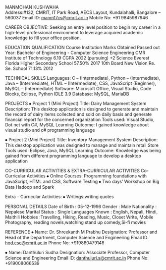MANMOHAN KUSHWAHA                   
Address:#132, CMRIT, IT Park Road,
AECS Layout, Kundalahalli, 
Bangalore – 560037
Email ID: manm17cs@cmrit.ac.in
Mobile No: +91 9845987946

CAREER OBJECTIVE:
Seeking an entry level position to begin my career in a high-level professional environment to leverage acquired academic knowledge to fill your office position.

EDUCATION QUALIFICATION
Course	                                                  Institution	                             Marks Obtained	    Passed out Year:
Bachelor of Engineering - Computer Science Engineering	CMR Institute of Technology 	             6.19 CGPA	        2022 (pursuing)
+2 Science                                             	Everest Florida Higher Secondary School	   57.50%	            2017
10th Board	                                            New Vision Re. Se. School	                 71.13%	            2012

TECHNICAL SKILLS
Languages: C – (Intermediate), Python – (Intermediate), Java – (Intermediate), HTML – (Intermediate), CSS, JavaScript (Beginner), MySQL – (Intermediate)
Software: Microsoft Office, Visual Studio, Code Blocks, Eclipse, Python IDLE 3.9
Database: MySQL, MariaDB

PROJECTS
⦁	Project 1 (Mini Project)
Title: Dairy Management System
Description: This desktop application is designed to generate and maintain the record of dairy items collected and sold on daily basis and generate financial report for the concerned organization
Tools used: Visual Studio, Dot net with C#, MySQL
Learning Outcome:  I gained knowledge about visual studio and c# programming language

⦁	Project 2 (Mini Project)
Title: Inventory Management System
Description: This desktop application was designed to manage and maintain   retail Store
Tools used: Eclipse, Java, MySQL
Learning Outcome: Knowledge was being gained from different programming language to develop a desktop application  
       
CO-CURRICULAR ACTIVITIES & EXTRA-CURRICULAR ACTIVITIES
Co- Curricular Activities
⦁	Online Courses: Programming foundations with JavaScript, HTML and CSS, Software Testing
⦁	Two days’ Workshop on Big Data Hadoop and Spark

Extra – Curricular Activities:
⦁	Writings:writing quotes

PERSONAL DETAILS
Date of Birth               	       : 05-12-1996
Gender                     	         : Male
Nationality                 	       : Nepalese
Marital Status                	     : Single
Languages Known  	                   : English, Nepali, Hindi, Maithili
Hobbies                      	       :Travelling, Hiking, Reading, Music, Closet Write, Mobile Photography, reading novels,watching stand up comedy,Si-fi movies

REFERENCE
⦁      Name: Dr.  Shreekanth M Prabhu
       Designation: Professor and Head of the Department,  Computer Science and Engineering
       Email ID: hod.cse@cmrit.ac.in
       Phone No: +919880479148

⦁	Name: Danthuluri Sudha
       Designation: Associate Professor, Computer Science and Engineering
       Email ID: danthuluri.s@cmrit.ac.in
       Phone No: +919008066539
